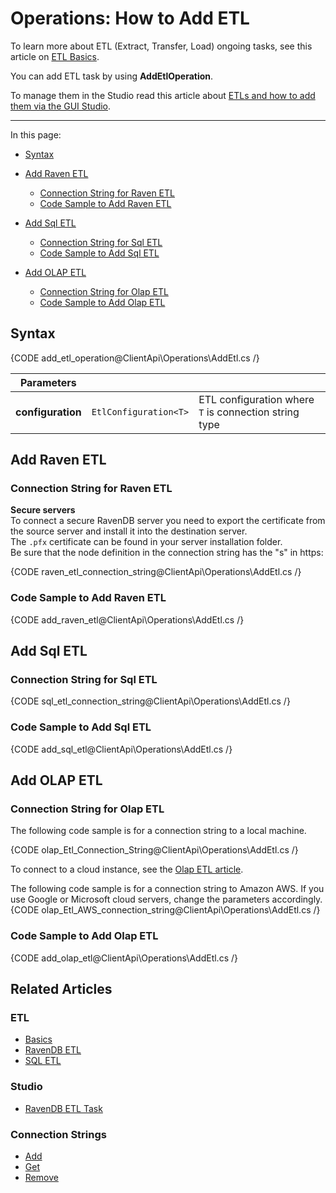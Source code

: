 # Operations: How to Add ETL

To learn more about ETL (Extract, Transfer, Load) ongoing tasks, see this article on [ETL Basics](../../../../server/ongoing-tasks/etl/basics).  

You can add ETL task by using **AddEtlOperation**.  

To manage them in the Studio read this article about [ETLs and how to add them via the GUI Studio](../../../../studio/database/tasks/ongoing-tasks/ravendb-etl-task).  

---

In this page:

* [Syntax](../../../../client-api/operations/maintenance/etl/add-etl#syntax)  
* [Add Raven ETL](../../../../client-api/operations/maintenance/etl/add-etl#add-raven-etl)  
    * [Connection String for Raven ETL](../../../../client-api/operations/maintenance/etl/add-etl#connection-string-for-raven-etl)  
    * [Code Sample to Add Raven ETL](../../../../client-api/operations/maintenance/etl/add-etl#code-sample-to-add-raven-etl)  

* [Add Sql ETL](../../../../client-api/operations/maintenance/etl/add-etl#add-sql-etl)  
    * [Connection String for Sql ETL](../../../../client-api/operations/maintenance/etl/add-etl#connection-string-for-sql-etl)  
    * [Code Sample to Add Sql ETL](../../../../client-api/operations/maintenance/etl/add-etl#code-sample-to-add-sql-etl)  

* [Add OLAP ETL](../../../../client-api/operations/maintenance/etl/add-etl#add-olap-etl)  
    * [Connection String for Olap ETL](../../../../client-api/operations/maintenance/etl/add-etl#connection-string-for-olap-etl)  
    * [Code Sample to Add Olap ETL](../../../../client-api/operations/maintenance/etl/add-etl#code-sample-to-add-olap-etl)  



## Syntax

{CODE add_etl_operation@ClientApi\Operations\AddEtl.cs /}

| Parameters | | |
| ------------- | ----- | ---- |
| **configuration** | `EtlConfiguration<T>` | ETL configuration where `T` is connection string type |

## Add Raven ETL

### Connection String for Raven ETL

**Secure servers**  
To connect a secure RavenDB server you need to export the certificate from the source server and install it into the destination server.  
The `.pfx` certificate can be found in your server installation folder.  
Be sure that the node definition in the connection string has the "s" in https:  

{CODE raven_etl_connection_string@ClientApi\Operations\AddEtl.cs /}

### Code Sample to Add Raven ETL

{CODE add_raven_etl@ClientApi\Operations\AddEtl.cs /}

## Add Sql ETL

### Connection String for Sql ETL

{CODE sql_etl_connection_string@ClientApi\Operations\AddEtl.cs /}

### Code Sample to Add Sql ETL

{CODE add_sql_etl@ClientApi\Operations\AddEtl.cs /}

## Add OLAP ETL

### Connection String for Olap ETL

The following code sample is for a connection string to a local machine.  
  
{CODE olap_Etl_Connection_String@ClientApi\Operations\AddEtl.cs /}
  
To connect to a cloud instance, see the [Olap ETL article](../../../../server/ongoing-tasks/etl/olap#section-1).  
  
The following code sample is for a connection string to Amazon AWS. If you use Google or Microsoft cloud servers, change the parameters accordingly.   
{CODE olap_Etl_AWS_connection_string@ClientApi\Operations\AddEtl.cs /}

### Code Sample to Add Olap ETL

{CODE add_olap_etl@ClientApi\Operations\AddEtl.cs /}



## Related Articles

### ETL

- [Basics](../../../../server/ongoing-tasks/etl/basics)
- [RavenDB ETL](../../../../server/ongoing-tasks/etl/raven)
- [SQL ETL](../../../../server/ongoing-tasks/etl/sql)

### Studio

- [RavenDB ETL Task](../../../../studio/database/tasks/ongoing-tasks/ravendb-etl-task)

### Connection Strings

- [Add](../../../../client-api/operations/maintenance/connection-strings/add-connection-string)
- [Get](../../../../client-api/operations/maintenance/connection-strings/get-connection-string)
- [Remove](../../../../client-api/operations/maintenance/connection-strings/remove-connection-string)

